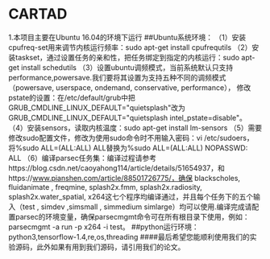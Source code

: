 # CARTAD
1.本项目主要在Ubuntu 16.04的环境下运行
##Ubuntu系统环境：
（1）安装cpufreq-set用来调节内核运行频率：sudo apt-get install cpufrequtils
（2）安装taskset，通过设置任务的亲和性，把任务绑定到指定的内核运行：sudo apt-get install schedutils
（3）设置ubuntu调频模式，当前系统默认只支持performance,powersave.我们要将其设置为支持五种不同的调频模式（powersave, userspace, ondemand, conservative, performance），
修改pstate的设置：在/etc/default/grub中把GRUB_CMDLINE_LINUX_DEFAULT="quietsplash"改为GRUB_CMDLINE_LINUX_DEFAULT="quietsplash intel_pstate=disable"。
（4）安装sensors，读取内核温度：sudo apt-get install lm-sensors
（5）需要修改sudo配置文件，修改为使用sudo命令时不用输入密码：vi /etc/sudoers，将%sudo  ALL=(ALL:ALL)  ALL替换为%sudo   ALL=(ALL:ALL) NOPASSWD: ALL
（6）编译parsec任务集：编译过程请参考https://blog.csdn.net/caoyahong114/article/details/51654937，和https://www.pianshen.com/article/88501726775/，确保 blackscholes,  fluidanimate , freqmine,  splash2x.fmm,  splash2x.radiosity,  splash2x.water_spatial, x264这七个程序均编译通过，并且每个任务下的五个输入（test , simdev ,simsmall , simmedium  simlarge）均可以使用.编译完成请配置parsec的环境变量，确保parsecmgmt命令可在所有根目录下使用，例如：parsecmgmt -a run -p x264 -i test。
##python运行环境：python3,tensorflow-1.4,re,os,threading
####最后希望您能顺利使用我们的实验源码，此外如果有用到我们源码，请引用我们的论文。
